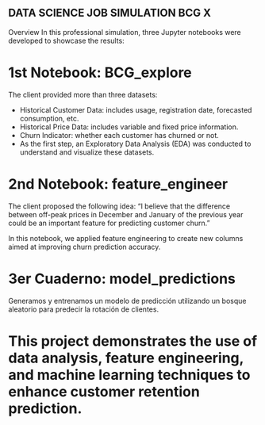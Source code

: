 ## DATA SCIENCE JOB SIMULATION BCG X

Overview
In this professional simulation, three Jupyter notebooks were developed to showcase the results:

# 1st Notebook: BCG_explore
The client provided more than three datasets:

- Historical Customer Data: includes usage, registration date, forecasted consumption, etc.
- Historical Price Data: includes variable and fixed price information.
- Churn Indicator: whether each customer has churned or not.
- As the first step, an Exploratory Data Analysis (EDA) was conducted to understand and visualize these datasets.

# 2nd Notebook: feature_engineer
The client proposed the following idea:
“I believe that the difference between off-peak prices in December and January of the previous year could be an important feature for predicting customer churn.”

In this notebook, we applied feature engineering to create new columns aimed at improving churn prediction accuracy.

# 3er Cuaderno: model_predictions
Generamos y entrenamos un modelo de predicción utilizando un bosque aleatorio para predecir la rotación de clientes.

# This project demonstrates the use of data analysis, feature engineering, and machine learning techniques to enhance customer retention prediction.
